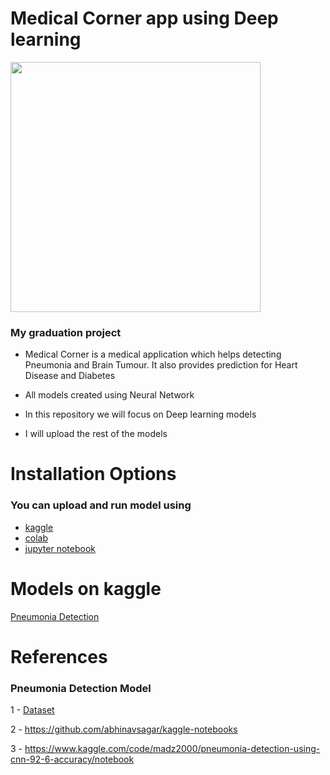 # Medical Corner app using Deep learning

<img src="https://user-images.githubusercontent.com/56697867/179871133-b6a56485-90c9-4f6c-a8a6-e8cf9803575e.jpeg" width="400" center/>

### My graduation project

- Medical Corner is a medical application which helps detecting Pneumonia and
Brain Tumour. It also provides prediction for Heart Disease
and Diabetes 

- All models created using Neural Network

- In this repository we will focus on Deep learning models

- I will upload the rest of the models


# Installation Options
### You can upload and run model using
- [kaggle](https://www.kaggle.com/)
- [colab](https://colab.research.google.com/)
- [jupyter notebook](https://jupyter.org)

# Models on kaggle
[Pneumonia Detection](https://www.kaggle.com/code/mohamedkhaled7/pneumonia-detection-on-x-rays-using-cnn-and-tflite)

# References
### Pneumonia Detection Model
1 - [Dataset](https://www.kaggle.com/code/madz2000/pneumonia-detection-using-cnn-92-6-accuracy/data)

2 - https://github.com/abhinavsagar/kaggle-notebooks

3 - https://www.kaggle.com/code/madz2000/pneumonia-detection-using-cnn-92-6-accuracy/notebook
